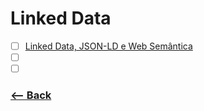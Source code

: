 # Linked Data

- [ ] [Linked Data, JSON-LD e Web Semântica](https://www.youtube.com/watch?v=vAjBRcg3ydM&t=1s)
- [ ] []()
- [ ] []()

### [<-- Back](https://github.com/simoneas02/crazy-learning/)
